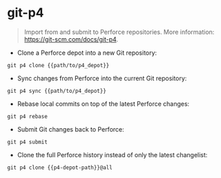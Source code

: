 # git-p4

> Import from and submit to Perforce repositories.
> More information: <https://git-scm.com/docs/git-p4>.

- Clone a Perforce depot into a new Git repository:

`git p4 clone {{path/to/p4_depot}}`

- Sync changes from Perforce into the current Git repository:

`git p4 sync {{path/to/p4_depot}}`

- Rebase local commits on top of the latest Perforce changes:

`git p4 rebase`

- Submit Git changes back to Perforce:

`git p4 submit`

- Clone the full Perforce history instead of only the latest changelist:

`git p4 clone {{p4-depot-path}}@all`
